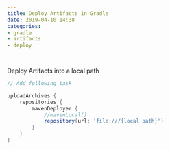 ```yaml
---
title: Deploy Artifacts in Gradle
date: 2019-04-10 14:38
categories:
- gradle
- artifacts
- deploy

---
```

Deploy Artifacts into a local path 

```groovy
// Add following task

uploadArchives {
    repositories {
        mavenDeployer {
            //mavenLocal()
            repository(url: 'file:///{local path}')
        }
    }
}

```